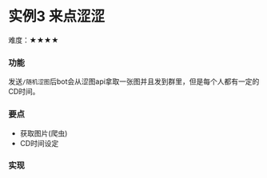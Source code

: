 # 实例3 来点涩涩

难度：★★★★

### 功能

发送`/随机涩图`后bot会从涩图api拿取一张图并且发到群里，但是每个人都有一定的CD时间。

### 要点

- 获取图片(爬虫)
- CD时间设定

### 实现
